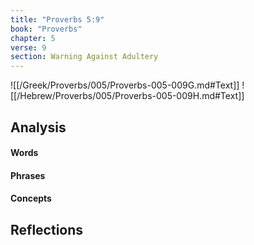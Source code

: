 ```yaml
---
title: "Proverbs 5:9"
book: "Proverbs"
chapter: 5
verse: 9
section: Warning Against Adultery
---
```

![[/Greek/Proverbs/005/Proverbs-005-009G.md#Text]]
![[/Hebrew/Proverbs/005/Proverbs-005-009H.md#Text]]

## Analysis

#### Words

#### Phrases

#### Concepts

## Reflections
